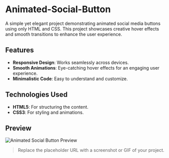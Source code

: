 # Animated-Social-Button
A simple yet elegant project demonstrating animated social media buttons using only HTML and CSS. This project showcases creative hover effects and smooth transitions to enhance the user experience.

## Features

- **Responsive Design**: Works seamlessly across devices.
- **Smooth Animations**: Eye-catching hover effects for an engaging user experience.
- **Minimalistic Code**: Easy to understand and customize.

## Technologies Used

- **HTML5**: For structuring the content.
- **CSS3**: For styling and animations.

## Preview

![Animated Social Button Preview](https://via.placeholder.com/800x400?text=Project+Preview)

> Replace the placeholder URL with a screenshot or GIF of your project.
